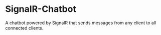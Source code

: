 # SignalR-Chatbot
A chatbot powered by SignalR that sends messages from any client to all connected clients.
